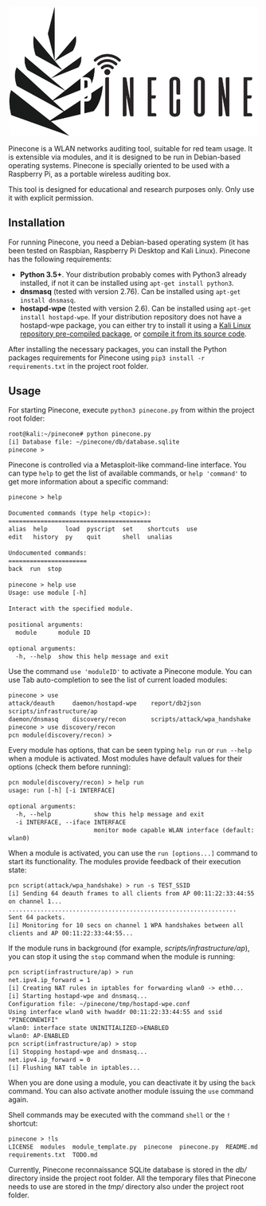<p align="center">
    <img width=500 src="logo_full.png?raw=true">
</p>

Pinecone is a WLAN networks auditing tool, suitable for red team usage. It is extensible via modules, and it is designed to be run in Debian-based operating systems. Pinecone is specially oriented to be used with a Raspberry Pi, as a portable wireless auditing box.

This tool is designed for educational and research purposes only. Only use it with explicit permission.

## Installation
For running Pinecone, you need a Debian-based operating system (it has been tested on Raspbian, Raspberry Pi Desktop and Kali Linux). Pinecone has the following requirements:
* **Python 3.5+**. Your distribution probably comes with Python3 already installed, if not it can be installed using `apt-get install python3`.
* **dnsmasq** (tested with version 2.76). Can be installed using `apt-get install dnsmasq`.
* **hostapd-wpe** (tested with version 2.6). Can be installed using `apt-get install hostapd-wpe`. If your distribution repository does not have a hostapd-wpe package, you can either try to install it using a [Kali Linux repository pre-compiled package](https://http.kali.org/pool/main/h/hostapd-wpe), or [compile it from its source code](https://github.com/aircrack-ng/aircrack-ng/tree/master/patches/wpe/hostapd-wpe).

After installing the necessary packages, you can install the Python packages requirements for Pinecone using `pip3 install -r requirements.txt` in the project root folder.

## Usage
For starting Pinecone, execute `python3 pinecone.py` from within the project root folder:
```
root@kali:~/pinecone# python pinecone.py 
[i] Database file: ~/pinecone/db/database.sqlite
pinecone > 
```

Pinecone is controlled via a Metasploit-like command-line interface. You can type `help` to get the list of available commands, or `help 'command'` to get more information about a specific command:
```
pinecone > help

Documented commands (type help <topic>):
========================================
alias  help     load  pyscript  set    shortcuts  use
edit   history  py    quit      shell  unalias  

Undocumented commands:
======================
back  run  stop

pinecone > help use
Usage: use module [-h]

Interact with the specified module.

positional arguments:
  module      module ID

optional arguments:
  -h, --help  show this help message and exit
```

Use the command `use 'moduleID'` to activate a Pinecone module. You can use Tab auto-completion to see the list of current loaded modules:
```
pinecone > use 
attack/deauth     daemon/hostapd-wpe    report/db2json                  scripts/infrastructure/ap  
daemon/dnsmasq    discovery/recon       scripts/attack/wpa_handshake
pinecone > use discovery/recon 
pcn module(discovery/recon) > 
```

Every module has options, that can be seen typing `help run` or `run --help` when a module is activated. Most modules have default values for their options (check them before running):
```
pcn module(discovery/recon) > help run
usage: run [-h] [-i INTERFACE]

optional arguments:
  -h, --help            show this help message and exit
  -i INTERFACE, --iface INTERFACE
                        monitor mode capable WLAN interface (default: wlan0)
```

When a module is activated, you can use the `run [options...]` command to start its functionality. The modules provide feedback of their execution state:
```
pcn script(attack/wpa_handshake) > run -s TEST_SSID
[i] Sending 64 deauth frames to all clients from AP 00:11:22:33:44:55 on channel 1...
................................................................
Sent 64 packets.
[i] Monitoring for 10 secs on channel 1 WPA handshakes between all clients and AP 00:11:22:33:44:55...
```

If the module runs in background (for example, *scripts/infrastructure/ap*), you can stop it using the `stop` command when the module is running:
```
pcn script(infrastructure/ap) > run
net.ipv4.ip_forward = 1
[i] Creating NAT rules in iptables for forwarding wlan0 -> eth0...
[i] Starting hostapd-wpe and dnsmasq...
Configuration file: ~/pinecone/tmp/hostapd-wpe.conf
Using interface wlan0 with hwaddr 00:11:22:33:44:55 and ssid "PINECONEWIFI"
wlan0: interface state UNINITIALIZED->ENABLED
wlan0: AP-ENABLED 
pcn script(infrastructure/ap) > stop
[i] Stopping hostapd-wpe and dnsmasq...
net.ipv4.ip_forward = 0
[i] Flushing NAT table in iptables...
```

When you are done using a module, you can deactivate it by using the `back` command. You can also activate another module issuing the `use` command again.

Shell commands may be executed with the command `shell` or the `!` shortcut:
```
pinecone > !ls
LICENSE  modules  module_template.py  pinecone  pinecone.py  README.md  requirements.txt  TODO.md
```

Currently, Pinecone reconnaissance SQLite database is stored in the *db/* directory inside the project root folder. All the temporary files that Pinecone needs to use are stored in the *tmp/* directory also under the project root folder.
